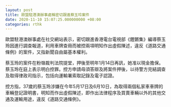 ```yaml
---
layout: post
title: 歐盟駐港澳辦事處稱密切跟進蔡玉玲案件
date: 2020-11-10 15:07:25.000000000 +08:00
categories: rthk
---
```


歐盟駐港澳辦事處在社交網站表示，密切跟進香港電台電視部《鏗鏘集》編導蔡玉玲因進行調查報道，利用車牌查冊而被控兩項明知作出虛假陳述，違反《道路交通條例》的案件，又指新聞自由屬基本權利。

蔡玉玲的案件在粉嶺裁判法院提堂，押後至明年1月14日再訊，她准以現金擔保。蔡玉玲在庭上表示明白控罪。控方申請毋須答辯及將案件押後，以待警方完結調查及取得律政司指示，包括向運輸署索取記錄及電子認證。

控方指，37歲的蔡玉玲涉嫌在今年5月17日及6月10日，為取得兩個私家車車牌的車輛登記證明書，明知而作出虛假陳述，即作出法律程序及買賣車輛以外的其他交通及運輸用途，違反《道路交通條例》。
